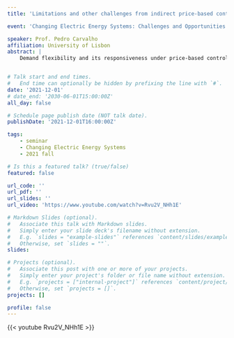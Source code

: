 ```yaml
---
title: 'Limitations and other challenges from indirect price-based control of populations of flexible loads?'

event: 'Changing Electric Energy Systems: Challenges and Opportunities'

speaker: Prof. Pedro Carvalho
affiliation: University of Lisbon
abstract: |
    Demand flexibility and its responsiveness under price-based control is a major research field. Much attention has been paid to model demand elasticity as synonymous with demand flexibility. But demand flexibility comes mostly as load shifting, and load shifting dynamics have been neglected when modelling demand response. In this talk, we will show the results of modeling basic load shifting dynamics with a particle hopping cellular automaton (CA), and interpret such results to derive response intrinsic limitations from direct control of such loads. We will then look at dynamics from indirect price-based control focusing on the hysteresis of the price-response characteristic and on the difficulties, hysteresis imposes to control. We will finally use the CA to model plug-in electric vehicles (PEV) battery discharge capabilities of vehicle-to-grid (V2G) technologies and discuss the value added to PEV aggregators by evolving from ordinary load-shifting into V2G responsive services.


# Talk start and end times.
#   End time can optionally be hidden by prefixing the line with `#`.
date: '2021-12-01'
# date_end: '2030-06-01T15:00:00Z'
all_day: false

# Schedule page publish date (NOT talk date).
publishDate: '2021-12-01T16:00:00Z'

tags:
    - seminar
    - Changing Electric Energy Systems
    - 2021 fall

# Is this a featured talk? (true/false)
featured: false

url_code: ''
url_pdf: ''
url_slides: ''
url_video: 'https://www.youtube.com/watch?v=Rvu2V_NHh1E'

# Markdown Slides (optional).
#   Associate this talk with Markdown slides.
#   Simply enter your slide deck's filename without extension.
#   E.g. `slides = "example-slides"` references `content/slides/example-slides.md`.
#   Otherwise, set `slides = ""`.
slides:

# Projects (optional).
#   Associate this post with one or more of your projects.
#   Simply enter your project's folder or file name without extension.
#   E.g. `projects = ["internal-project"]` references `content/project/deep-learning/index.md`.
#   Otherwise, set `projects = []`.
projects: []

profile: false
---
```


{{< youtube Rvu2V_NHh1E >}}

<br>
